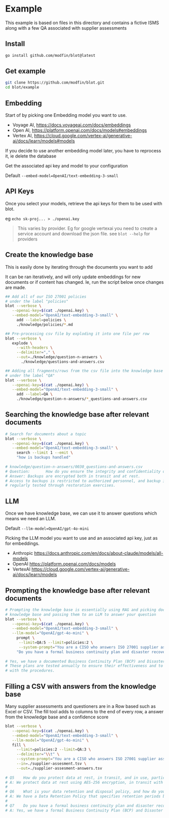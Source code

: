 

# Example

This example is based on files in this directory and contains a fictive ISMS along with a few QA
associated with supplier assessments

## Install 

```bash 
go install github.com/modfin/blot@latest
```

## Get example

```bash
git clone https://github.com/modfin/blot.git
cd blot/example
```

## Embedding

Start of by picking one Embedding model you want to use.
- Voyage AI, https://docs.voyageai.com/docs/embeddings
- Open AI, https://platform.openai.com/docs/models#embeddings
- Vertex AI, https://cloud.google.com/vertex-ai/generative-ai/docs/learn/models#models


If you decide to use another embedding model later, you have to reprocess it, ie delete the database

Get the associated api key and model to your configuration

Default `--embed-model=OpenAI/text-embedding-3-small`


## API Keys

Once you select your models, retrieve the api keys for them to be used with blot.

eg `echo sk-proj... > ./openai.key`

> This varies by provider. Eg for google vertexai you need to create a service account and download the json file. see `blot --help` for providers

## Create the knowledge base

This is easily done by iterating through the documents you want to add

It can be ran iteratively,
and will only update embeddings for new documents or if content has changed.
Ie, run the script below once changes are made.

```bash
## Add all of our ISO 27001 policies
# under the label "policies"
blot --verbose \
   --openai-key=$(cat ./openai.key) \
   --embed-model="OpenAI/text-embedding-3-small" \
     add --label=policies \
     ./knowledge/policies/*.md

## Pre-processing csv file by exploding it into one file per row
blot --verbose \
   explode \
     --with-headers \
     --delimiter="," \
     --out=./knowledge/question-n-answers \
       ./knowledge/questions-and-answers.csv

## Adding all fragments/rows from the csv file into the knowledge base
# under the label "QA"
blot --verbose \
   --openai-key=$(cat ./openai.key) \
   --embed-model="OpenAI/text-embedding-3-small" \
     add --label=QA \
     ./knowledge/question-n-answers/*_questions-and-answers.csv


```


## Searching the knowledge base after relevant documents

```bash
# Search for documents about a topic
blot --verbose \
   --openai-key=$(cat ./openai.key) \
   --embed-model="OpenAI/text-embedding-3-small" \
     search --limit 1 --emit \
     "how is backups handled"
     
# knowledge/question-n-answers/0030_questions-and-answers.csv
# Question:       How do you ensure the integrity and confidentiality of backups?
# Answer: Backups are encrypted both in transit and at rest. 
# Access to backups is restricted to authorized personnel, and backup integrity is 
# regularly tested through restoration exercises.
```

## LLM

Once we have knowledge base, we can use it to answer questions which means we need an LLM.

Default `--llm-model=OpenAI/gpt-4o-mini`

Picking the LLM model you want to use and an associated api key, just as for embeddings.

- Anthropic https://docs.anthropic.com/en/docs/about-claude/models/all-models
- OpenAI https://platform.openai.com/docs/models
- VertexAI https://cloud.google.com/vertex-ai/generative-ai/docs/learn/models


## Prompting the knowledge base after relevant documents
```bash 
# Prompting the knowledge base is essentially using RAG and picking documents from the
# knowledge base and passing them to an LLM to answer your question
blot --verbose \
   --openai-key=$(cat ./openai.key) \
   --embed-model="OpenAI/text-embedding-3-small" \
   --llm-model="OpenAI/gpt-4o-mini" \
     prompt \
      --limit=QA:5 --limit=policies:2 \
      --system-prompt="You are a CISO who answers ISO 27001 supplier assessment question" \
     "Do you have a formal business continuity plan and disaster recovery procedures? How often are they tested?"
     
# Yes, we have a documented Business Continuity Plan (BCP) and Disaster Recovery Plan (DRP).
# These plans are tested annually to ensure their effectiveness and to keep our team familiar 
# with the procedures.

```

## Filling a CSV with answers from the knowledge base

Many supplier assessments and questioners are in a Row based such as Excel or CSV.
The fill tool adds to columns to the end of every row,
a answer from the knowledge base and a confidence score

```bash 
blot --verbose \
   --openai-key=$(cat ./openai.key) \
   --embed-model="OpenAI/text-embedding-3-small" \
   --llm-model="OpenAI/gpt-4o-mini" \
   fill \
     --limit=policies:2 --limit=QA:3 \
     --delimiter="\\t" \
     --system-prompt="You are a CISO who answers ISO 27001 supplier assessment question. Answer short, a sentence or two" \
     --in=./supplier-assesment.tsv \
     --out=./supplier-assesment-answers.tsv
     
# Q5	How do you protect data at rest, in transit, and in use, particularly when handling our organization's data?
# A: We protect data at rest using AES-256 encryption, in transit with TLS 1.3 encryption, and in use through strict access controls and monitoring mechanisms to ensure only authorized personnel can handle the data.	0.900
#
# Q6	What is your data retention and disposal policy, and how do you ensure secure deletion of our data upon contract termination?
# A: We have a Data Retention Policy that specifies retention periods based on legal and business needs, and upon contract termination, we securely delete your data using methods such as cryptographic erasure or physical destruction, while maintaining records of the disposal process.	0.950
#
# Q7	Do you have a formal business continuity plan and disaster recovery procedures? How often are they tested?
# A: Yes, we have a formal Business Continuity Plan (BCP) and Disaster Recovery Plan (DRP) that are tested annually.	0.950

```


